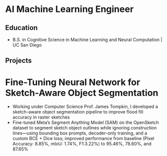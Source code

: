 # AI Machine Learning Engineer

## Education
- B.S. in Cognitive Science in Machine Learning and Neural Computation | UC San Diego

## Projects 
# Fine-Tuning Neural Network for Sketch-Aware Object Segmentation
- Working under Computer Science Prof. James Tompkin, I developed a sketch-aware object segmentation pipeline to
improve flood fill accuracy in raster sketches
- Fine-tuned Meta’s Segment Anything Model (SAM) on the OpenSketch dataset to segment sketch object
outlines while ignoring construction lines—using bounding box prompts, decoder-only training, and a custom BCE + Dice loss; improved performance from baseline (Pixel Accuracy: 8.85%, mIoU: 1.74%, F1:3.22%) to 95.46%, 78.60%, and 87.65%
